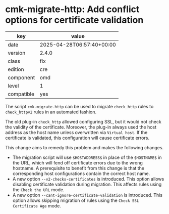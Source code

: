 [//]: # (werk v2)
# cmk-migrate-http: Add conflict options for certificate validation

key        | value
---------- | ---
date       | 2025-04-28T06:57:40+00:00
version    | 2.4.0
class      | fix
edition    | cre
component  | omd
level      | 1
compatible | yes

The script `cmk-migrate-http` can be used to migrate `check_http` rules to `check_httpv2` rules in an automated fashion.

The old plug-in `check_http` allowed configuring SSL, but it would not check the validity of the certificate.
Moreover, the plug-in always used the host address as the host name unless overwritten via `Virtual host`.
If the certificate is validated, this configuration will cause certificate errors.

This change aims to remedy this problem and makes the following changes.

* The migration script will use `$HOSTADDRESS$` in place of the `$HOSTNAME$` in the URL, which will fend off certificate errors due to the wrong hostname. A prerequisite to benefit from this change is that the corresponding host configurations contain the correct host name.
* A new option `--v2-checks-certificates` is introduced. This option allows disabling certificate validation during migration. This affects rules using the `Check the URL` mode.
* A new option `--cant-ignore-certificate-validation` is introduced. This option allows skipping migration of rules using the `Check SSL Certificate Age` mode.
